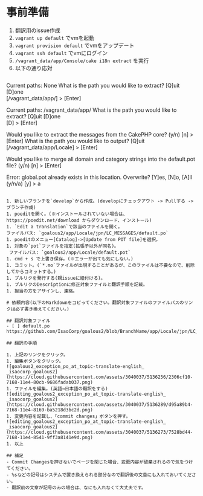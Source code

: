 # 事前準備

1. 翻訳用のissue作成
1. `vagrant up default` でvmを起動
1. `vagrant provision default` でvmをアップデート
1. `vagrant ssh default` でvmにログイン
1. `/vagrant_data/app/Console/cake i18n extract` を実行
1. 以下の通り応対
   ```
  Current paths: None
  What is the path you would like to extract?
  [Q]uit [D]one  
  [/vagrant_data/app/] > [Enter]

  Current paths: /vagrant_data/app/
  What is the path you would like to extract?
  [Q]uit [D]one  
  [D] > [Enter]

  Would you like to extract the messages from the CakePHP core? (y/n)
  [n] > [Enter]
  What is the path you would like to output?
  [Q]uit  
  [/vagrant_data/app/Locale] > [Enter]

  Would you like to merge all domain and category strings into the default.pot file? (y/n)
  [n] > [Enter]

  Error: global.pot already exists in this location. Overwrite? [Y]es, [N]o, [A]ll (y/n/a)
  [y] > a

  ```

1. 新しいブランチを`develop`から作成。(developにチェックアウト -> Pullする -> ブランチ作成)
1. poeditを開く。(※インストールされていない場合は、https://poedit.net/download からダウンロード、インストール)
1. `Edit a translation`で該当のファイルを開く。  
  ファイルパス: `goalous2/app/Locale/jpn/LC_MESSAGES/default.po`
1. poeditのメニュー[Catalog]->[Update from POT file]を選択。
1. 対象の`pot`ファイルを指定(拡張子以外が同名)。
   ファイルパス: `goalous2/app/Locale/default.pot`
1. cmd + s で上書き保存。(※エラーが出ても気にしない。)
1. コミット。(`*.mo`ファイルが出現することがあるが、このファイルは不要なので、削除してからコミットする。)
1. プルリクを発行する(親issueに紐付ける)。
1. プルリクのDescriptionに修正対象ファイルと翻訳手順を記載。
1. 担当の方をアサインし、連絡。

# 依頼内容(以下のMarkdownをコピってください。翻訳対象ファイルのファイルパスのリンクは必ず書き換えてください。)

## 翻訳対象ファイル
- [ ] default.po  
https://github.com/IsaoCorp/goalous2/blob/BranchName/app/Locale/jpn/LC_MESAGES/default.po

## 翻訳の手順

1. 上記のリンクをクリック。
1. 編集ボタンをクリック。  
![goalous2_exception_po_at_topic-translate-english_ _isaocorp_goalous2](https://cloud.githubusercontent.com/assets/3040037/5136256/2306cf10-7168-11e4-80cb-9686fadab037.png)
1. ファイルを編集。(英語→日本語の翻訳をする)  
![editing_goalous2_exception_po_at_topic-translate-english_ _isaocorp_goalous2](https://cloud.githubusercontent.com/assets/3040037/5136289/d95a89b4-7168-11e4-8169-ba5218d3bc2d.png)
1. 変更内容を記載し、「commit changes」ボタンを押す。  
![editing_goalous2_exception_po_at_topic-translate-english_ _isaocorp_goalous2](https://cloud.githubusercontent.com/assets/3040037/5136273/7528bd44-7168-11e4-8541-9ff3a8141e9d.png)
1. 以上

## 補足
- Commit Changesを押さないでページを閉じた場合、変更内容が破棄されるので気をつけてください。
- %sなどの記号はシステムで置き換えられる部分なので翻訳後の文章にも入れておいてください。
- 翻訳前の文章が記号のみの場合は、なにも入れなくて大丈夫です。
